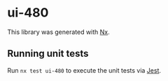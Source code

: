 # ui-480

This library was generated with [Nx](https://nx.dev).

## Running unit tests

Run `nx test ui-480` to execute the unit tests via [Jest](https://jestjs.io).
